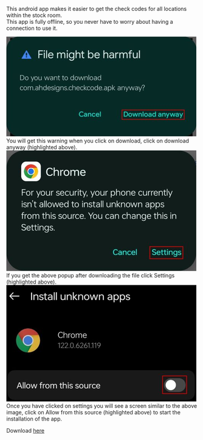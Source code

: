 This android app makes it easier to get the check codes for all locations within the stock room.<br>
This app is fully offline, so you never have to worry about having a connection to use it.

![](Download.jpg)
You will get this warning when you click on download, click on download anyway (highlighted above).
![](Settings.jpg)
If you get the above popup after downloading the file click Settings (highlighted above).
![](Install.jpg)
Once you have clicked on settings you will see a screen similar to the above image, click on Allow from this source (highlighted above) to start the installation of the app.

Download [here](/app/release/com.ahdesigns.checkcode.apk)